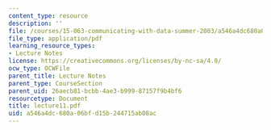 ```yaml
---
content_type: resource
description: ''
file: /courses/15-063-communicating-with-data-summer-2003/a546a4dc680a06bfd15b244715ab08ac_lecture11.pdf
file_type: application/pdf
learning_resource_types:
- Lecture Notes
license: https://creativecommons.org/licenses/by-nc-sa/4.0/
ocw_type: OCWFile
parent_title: Lecture Notes
parent_type: CourseSection
parent_uid: 26aecb81-bcbb-4ae3-b999-87157f9b4bf6
resourcetype: Document
title: lecture11.pdf
uid: a546a4dc-680a-06bf-d15b-244715ab08ac
---
```

